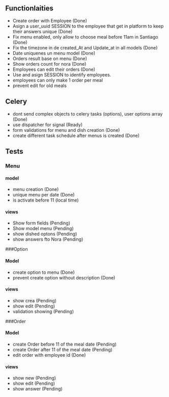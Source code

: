 ## Functionlaities
- Create order with Employee (Done)
- Asign a user_uuid SESSION to the employee that get in platform to keep their answers unique (Done)
- Fix menu enabled, only allow to choose meal before 11am in Santiago (Done)
- Fix the timezone in de created_At and Update_at in all models (Done)
- Date uniquenes un menu model (Done)
- Orders result base on menu (Done)
- Show orders count for nora (Done)
- Employees can edit their orders (Done)
- Use and asign SESSION to identify employees.
- employees can only make 1 order per meal
- prevent edit for old meals

## Celery

- dont send complex objects to celery tasks (options), user options array (Done)
- use dispatcher for signal (Ready)
- form validations for menu and dish creation (Done)
- create different task schedule after menus is created (Done)

## Tests

### Menu

#### model
- menu creation (Done)
- unique menu per date (Done)
- is activate before 11 (local time)

#### views
- Show form fields (Pending)
- Show model menu (Pending)
- show dished optons (Pending)
- show answers fto Nora (Pending)


###Option

#### Model
- create option to menu (Done)
- prevent create option without description (Done)

#### views
- show crea (Pending)
- show edit (Pending)
- validation showing (Pending)

###Order

#### Model
- create Order before 11 of the meal date (Pending)
- create Order after 11 of the meal date (Pending)
- edit order with employee id (Done)


#### views
- show new (Pending)
- show edit (Pending)
- show answer (Pending)



